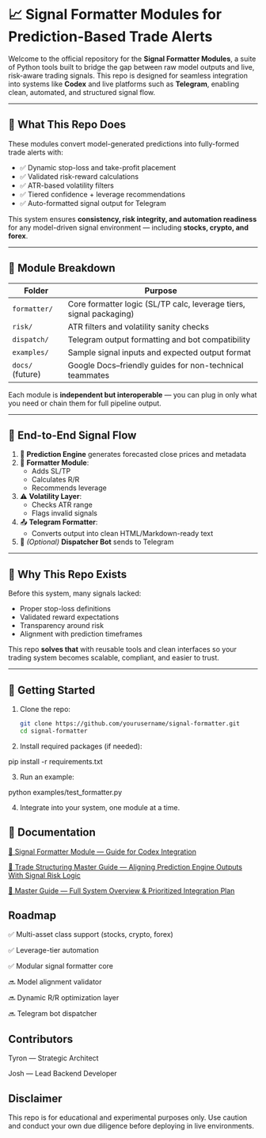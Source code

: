 # 📈 Signal Formatter Modules for Prediction-Based Trade Alerts

Welcome to the official repository for the **Signal Formatter Modules**, a suite of Python tools built to bridge the gap between raw model outputs and live, risk-aware trading signals. This repo is designed for seamless integration into systems like **Codex** and live platforms such as **Telegram**, enabling clean, automated, and structured signal flow.

---

## 🚀 What This Repo Does

These modules convert model-generated predictions into fully-formed trade alerts with:

- ✅ Dynamic stop-loss and take-profit placement
- ✅ Validated risk-reward calculations
- ✅ ATR-based volatility filters
- ✅ Tiered confidence + leverage recommendations
- ✅ Auto-formatted signal output for Telegram

This system ensures **consistency, risk integrity, and automation readiness** for any model-driven signal environment — including **stocks, crypto, and forex**.

---

## 🧱 Module Breakdown

| Folder                      | Purpose                                                             |
|-----------------------------|---------------------------------------------------------------------|
| `formatter/`               | Core formatter logic (SL/TP calc, leverage tiers, signal packaging) |
| `risk/`              | ATR filters and volatility sanity checks                            |
| `dispatch/`                | Telegram output formatting and bot compatibility                    |
| `examples/`                | Sample signal inputs and expected output format                     |
| `docs/` (future)           | Google Docs–friendly guides for non-technical teammates             |

Each module is **independent but interoperable** — you can plug in only what you need or chain them for full pipeline output.

---

## 🔁 End-to-End Signal Flow

1. 🔮 **Prediction Engine** generates forecasted close prices and metadata
2. 🧮 **Formatter Module**:
   - Adds SL/TP
   - Calculates R/R
   - Recommends leverage
3. ⚠️ **Volatility Layer**:
   - Checks ATR range
   - Flags invalid signals
4. 📤 **Telegram Formatter**:
   - Converts output into clean HTML/Markdown-ready text
5. 🤖 *(Optional)* **Dispatcher Bot** sends to Telegram

---

## 🧠 Why This Repo Exists

Before this system, many signals lacked:
- Proper stop-loss definitions
- Validated reward expectations
- Transparency around risk
- Alignment with prediction timeframes

This repo **solves that** with reusable tools and clean interfaces so your trading system becomes scalable, compliant, and easier to trust.

---

## 📌 Getting Started

1. Clone the repo:
   ```bash
   git clone https://github.com/yourusername/signal-formatter.git
   cd signal-formatter

2. Install required packages (if needed):

pip install -r requirements.txt

3. Run an example:

python examples/test_formatter.py

4. Integrate into your system, one module at a time.

## 📄 Documentation

[📘 Signal Formatter Module — Guide for Codex Integration](https://docs.google.com/document/d/1q9Ls1xvgQq6iYP4bCRUcP2u4pJqizPjsTtZwtBCGYJ0)

[📘 Trade Structuring Master Guide — Aligning Prediction Engine Outputs With Signal Risk Logic](https://docs.google.com/document/d/1r8n3RU3bawmqQrXIVN3ahQyMlIqaBSk0ldX_y03FPwE)

[📂 Master Guide — Full System Overview & Prioritized Integration Plan](https://docs.google.com/document/d/1SNXSDPNoD9vFa2uJD2_Wp38lhfLKXL_xjap8av5j-sU)


## Roadmap
✅ Multi-asset class support (stocks, crypto, forex)

✅ Leverage-tier automation

✅ Modular signal formatter core

🔜 Model alignment validator

🔜 Dynamic R/R optimization layer

🔜 Telegram bot dispatcher


## Contributors
Tyron — Strategic Architect

Josh — Lead Backend Developer


## Disclaimer
This repo is for educational and experimental purposes only. Use caution and conduct your own due diligence before deploying in live environments.



